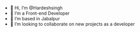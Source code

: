 - 👋 Hi, I’m @Hardeshsingh
- 👀 I’m a Front-end Developer
- 🌱 I’m based in Jabalpur
- 💞️ I’m looking to collaborate on new projects as a developer

<!---
Hardeshsingh/Hardeshsingh is a ✨ special ✨ repository because its `README.md` (this file) appears on your GitHub profile.
You can click the Preview link to take a look at your changes.
--->
